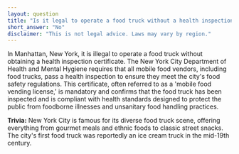 ```yaml
---
layout: question
title: "Is it legal to operate a food truck without a health inspection certificate in Manhattan, New York?"
short_answer: "No"
disclaimer: "This is not legal advice. Laws may vary by region."
---
```


In Manhattan, New York, it is illegal to operate a food truck without obtaining a health inspection certificate. The New York City Department of Health and Mental Hygiene requires that all mobile food vendors, including food trucks, pass a health inspection to ensure they meet the city's food safety regulations. This certificate, often referred to as a 'mobile food vending license,' is mandatory and confirms that the food truck has been inspected and is compliant with health standards designed to protect the public from foodborne illnesses and unsanitary food handling practices.

**Trivia:** New York City is famous for its diverse food truck scene, offering everything from gourmet meals and ethnic foods to classic street snacks. The city's first food truck was reportedly an ice cream truck in the mid-19th century.
